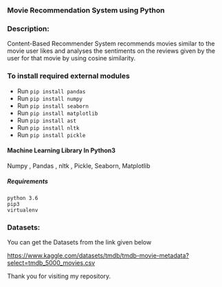 ### Movie Recommendation System using Python

### Description:

Content-Based Recommender System recommends movies similar to the movie user likes and analyses the sentiments on the reviews given by the user for that movie by using cosine similarity.

### To install required external modules
* Run `pip install pandas` 
* Run `pip install numpy` 
* Run `pip install seaborn`
* Run `pip install matplotlib`
* Run `pip install ast`
* Run `pip install nltk`
* Run `pip install pickle`


#### Machine Learning Library In Python3
Numpy , Pandas , nltk , Pickle, Seaborn, Matplotlib


##### Requirements
```
python 3.6
pip3
virtualenv
```

### Datasets:

You can get the Datasets from the link given below

https://www.kaggle.com/datasets/tmdb/tmdb-movie-metadata?select=tmdb_5000_movies.csv




Thank you for visiting my repository.
